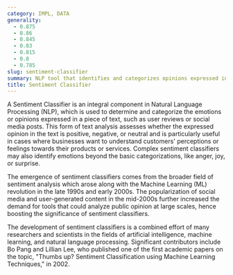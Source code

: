 ```yaml
---
category: IMPL, DATA
generality:
  - 0.875
  - 0.86
  - 0.845
  - 0.83
  - 0.815
  - 0.8
  - 0.785
slug: sentiment-classifier
summary: NLP tool that identifies and categorizes opinions expressed in a piece of text.
title: Sentiment Classifier
---
```


A Sentiment Classifier is an integral component in Natural Language Processing (NLP), which is used to determine and categorize the emotions or opinions expressed in a piece of text, such as user reviews or social media posts. This form of text analysis assesses whether the expressed opinion in the text is positive, negative, or neutral and is particularly useful in cases where businesses want to understand customers' perceptions or feelings towards their products or services. Complex sentiment classifiers may also identify emotions beyond the basic categorizations, like anger, joy, or surprise.

The emergence of sentiment classifiers comes from the broader field of sentiment analysis which arose along with the Machine Learning (ML) revolution in the late 1990s and early 2000s. The popularization of social media and user-generated content in the mid-2000s further increased the demand for tools that could analyze public opinion at large scales, hence boosting the significance of sentiment classifiers.

The development of sentiment classifiers is a combined effort of many researchers and scientists in the fields of artificial intelligence, machine learning, and natural language processing. Significant contributors include Bo Pang and Lillian Lee, who published one of the first academic papers on the topic, "Thumbs up? Sentiment Classification using Machine Learning Techniques," in 2002.

